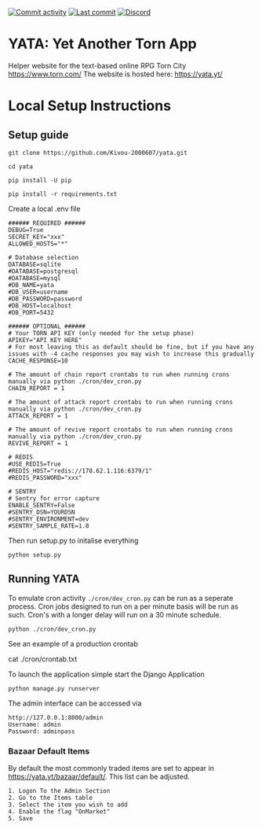 [![Commit activity](https://img.shields.io/github/commit-activity/m/kivou-2000607/yata?color=%23447e9b&logo=github&logoColor=white&style=for-the-badge)](https://github.com/Kivou-2000607/yata/commits)
[![Last commit](https://img.shields.io/github/last-commit/kivou-2000607/yata?color=%23447e9b&logo=github&logoColor=white&style=for-the-badge)](https://github.com/Kivou-2000607/yata/commits/master)
[![Discord](https://img.shields.io/discord/581227228537421825?style=for-the-badge&color=%23447e9b&label=Join%20the%20discord&logo=discord&logoColor=FFF)](https://yata.yt/discord)

# YATA: Yet Another Torn App

Helper website for the text-based online RPG Torn City https://www.torn.com/
The website is hosted here: https://yata.yt/

# Local Setup Instructions



## Setup guide
    git clone https://github.com/Kivou-2000607/yata.git

    cd yata

    pip install -U pip

    pip install -r requirements.txt

Create a local .env file

    ###### REQUIRED ######
    DEBUG=True
    SECRET_KEY="xxx"
    ALLOWED_HOSTS="*"

    # Database selection
    DATABASE=sqlite
    #DATABASE=postgresql
    #DATABASE=mysql
    #DB_NAME=yata
    #DB_USER=username
    #DB_PASSWORD=password
    #DB_HOST=localhost
    #DB_PORT=5432

    ###### OPTIONAL ######
    # Your TORN API KEY (only needed for the setup phase)
    APIKEY="API KEY HERE"
    # For most leaving this as default should be fine, but if you have any issues with -4 cache responses you may wish to increase this gradually
    CACHE_RESPONSE=10

    # The amount of chain report crontabs to run when running crons manually via python ./cron/dev_cron.py
    CHAIN_REPORT = 1

    # The amount of attack report crontabs to run when running crons manually via python ./cron/dev_cron.py
    ATTACK_REPORT = 1

    # The amount of revive report crontabs to run when running crons manually via python ./cron/dev_cron.py
    REVIVE_REPORT = 1

    # REDIS
    #USE_REDIS=True
    #REDIS_HOST="redis://178.62.1.116:6379/1"
    #REDIS_PASSWORD="xxx"

    # SENTRY
    # Sentry for error capture
    ENABLE_SENTRY=False
    #SENTRY_DSN=YOURDSN
    #SENTRY_ENVIRONMENT=dev
    #SENTRY_SAMPLE_RATE=1.0

Then run setup.py to initalise everything

    python setup.py



## Running YATA

To emulate cron activity `./cron/dev_cron.py` can be run as a seperate process. Cron jobs designed to run on a per minute basis will be run as such. Cron's with a longer delay will run on a 30 minute schedule.

    python ./cron/dev_cron.py

See an example of a production crontab

  cat ./cron/crontab.txt

To launch the application simple start the Django Application

    python manage.py runserver

The admin interface can be accessed via

    http://127.0.0.1:8000/admin
    Username: admin
    Password: adminpass

### Bazaar Default Items

By default the most commonly traded items are set to appear in https://yata.yt/bazaar/default/. This list can be adjusted.

    1. Logon To the Admin Section
    2. Go to the Items table
    3. Select the item you wish to add
    4. Enable the flag "OnMarket"
    5. Save
